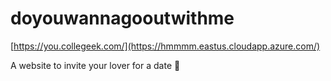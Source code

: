 # doyouwannagooutwithme
[https://you.collegeek.com/](https://hmmmm.eastus.cloudapp.azure.com/)

A website to invite your lover for a date 🥰
